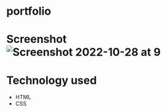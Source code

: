 # portfolio
# Screenshot![Screenshot 2022-10-28 at 9](Screenshot%202022-10-28%20at%209_3.png)
# Technology used
  * HTML
  * CSS
